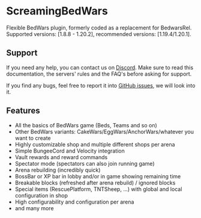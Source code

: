 # ScreamingBedWars

Flexible BedWars plugin, formerly coded as a replacement for BedwarsRel.  
Supported versions: \[1.8.8 - 1.20.2\], recommended versions: \[1.19.4/1.20.1\].

## Support

If you need any help, you can contact us on [Discord](https://screamingsandals.org/discord). Make sure to read this documentation, the servers' rules and the FAQ's before asking for support.

If you find any bugs, feel free to report it into [GitHub issues](https://github.com/ScreamingSandals/BedWars/issues), we will look into it.

## Features

* All the basics of BedWars game (Beds, Teams and so on)
* Other BedWars variants: CakeWars/EggWars/AnchorWars/whatever you want to create
* Highly customizable shop and multiple different shops per arena
* Simple BungeeCord and Velocity integration
* Vault rewards and reward commands
* Spectator mode (spectators can also join running game)
* Arena rebuilding (incredibly quick)
* BossBar or XP bar in lobby and/or in game showing remaining time
* Breakable blocks (refreshed after arena rebuild) / ignored blocks
* Special items (RescuePlatform, TNTSheep, ...) with global and local configuration in shop
* High configurability and configuration per arena
* and many more